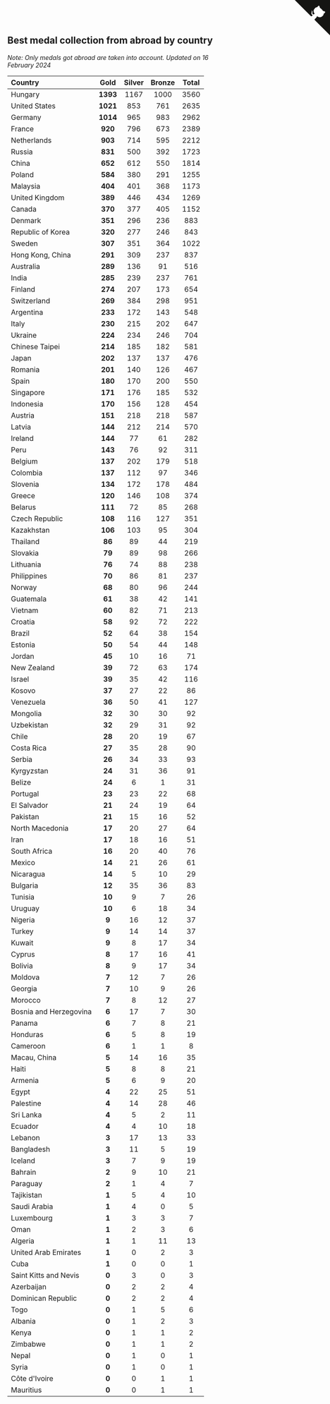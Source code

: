 ## Best medal collection from abroad by country

*Note: Only medals got abroad are taken into account.*
*Updated on 16 February 2024*

| Country | Gold | Silver | Bronze | Total |
| :--- | :--: | :--: | :--: | :--: |
| Hungary | **1393** | 1167 | 1000 | 3560 |
| United States | **1021** | 853 | 761 | 2635 |
| Germany | **1014** | 965 | 983 | 2962 |
| France | **920** | 796 | 673 | 2389 |
| Netherlands | **903** | 714 | 595 | 2212 |
| Russia | **831** | 500 | 392 | 1723 |
| China | **652** | 612 | 550 | 1814 |
| Poland | **584** | 380 | 291 | 1255 |
| Malaysia | **404** | 401 | 368 | 1173 |
| United Kingdom | **389** | 446 | 434 | 1269 |
| Canada | **370** | 377 | 405 | 1152 |
| Denmark | **351** | 296 | 236 | 883 |
| Republic of Korea | **320** | 277 | 246 | 843 |
| Sweden | **307** | 351 | 364 | 1022 |
| Hong Kong, China | **291** | 309 | 237 | 837 |
| Australia | **289** | 136 | 91 | 516 |
| India | **285** | 239 | 237 | 761 |
| Finland | **274** | 207 | 173 | 654 |
| Switzerland | **269** | 384 | 298 | 951 |
| Argentina | **233** | 172 | 143 | 548 |
| Italy | **230** | 215 | 202 | 647 |
| Ukraine | **224** | 234 | 246 | 704 |
| Chinese Taipei | **214** | 185 | 182 | 581 |
| Japan | **202** | 137 | 137 | 476 |
| Romania | **201** | 140 | 126 | 467 |
| Spain | **180** | 170 | 200 | 550 |
| Singapore | **171** | 176 | 185 | 532 |
| Indonesia | **170** | 156 | 128 | 454 |
| Austria | **151** | 218 | 218 | 587 |
| Latvia | **144** | 212 | 214 | 570 |
| Ireland | **144** | 77 | 61 | 282 |
| Peru | **143** | 76 | 92 | 311 |
| Belgium | **137** | 202 | 179 | 518 |
| Colombia | **137** | 112 | 97 | 346 |
| Slovenia | **134** | 172 | 178 | 484 |
| Greece | **120** | 146 | 108 | 374 |
| Belarus | **111** | 72 | 85 | 268 |
| Czech Republic | **108** | 116 | 127 | 351 |
| Kazakhstan | **106** | 103 | 95 | 304 |
| Thailand | **86** | 89 | 44 | 219 |
| Slovakia | **79** | 89 | 98 | 266 |
| Lithuania | **76** | 74 | 88 | 238 |
| Philippines | **70** | 86 | 81 | 237 |
| Norway | **68** | 80 | 96 | 244 |
| Guatemala | **61** | 38 | 42 | 141 |
| Vietnam | **60** | 82 | 71 | 213 |
| Croatia | **58** | 92 | 72 | 222 |
| Brazil | **52** | 64 | 38 | 154 |
| Estonia | **50** | 54 | 44 | 148 |
| Jordan | **45** | 10 | 16 | 71 |
| New Zealand | **39** | 72 | 63 | 174 |
| Israel | **39** | 35 | 42 | 116 |
| Kosovo | **37** | 27 | 22 | 86 |
| Venezuela | **36** | 50 | 41 | 127 |
| Mongolia | **32** | 30 | 30 | 92 |
| Uzbekistan | **32** | 29 | 31 | 92 |
| Chile | **28** | 20 | 19 | 67 |
| Costa Rica | **27** | 35 | 28 | 90 |
| Serbia | **26** | 34 | 33 | 93 |
| Kyrgyzstan | **24** | 31 | 36 | 91 |
| Belize | **24** | 6 | 1 | 31 |
| Portugal | **23** | 23 | 22 | 68 |
| El Salvador | **21** | 24 | 19 | 64 |
| Pakistan | **21** | 15 | 16 | 52 |
| North Macedonia | **17** | 20 | 27 | 64 |
| Iran | **17** | 18 | 16 | 51 |
| South Africa | **16** | 20 | 40 | 76 |
| Mexico | **14** | 21 | 26 | 61 |
| Nicaragua | **14** | 5 | 10 | 29 |
| Bulgaria | **12** | 35 | 36 | 83 |
| Tunisia | **10** | 9 | 7 | 26 |
| Uruguay | **10** | 6 | 18 | 34 |
| Nigeria | **9** | 16 | 12 | 37 |
| Turkey | **9** | 14 | 14 | 37 |
| Kuwait | **9** | 8 | 17 | 34 |
| Cyprus | **8** | 17 | 16 | 41 |
| Bolivia | **8** | 9 | 17 | 34 |
| Moldova | **7** | 12 | 7 | 26 |
| Georgia | **7** | 10 | 9 | 26 |
| Morocco | **7** | 8 | 12 | 27 |
| Bosnia and Herzegovina | **6** | 17 | 7 | 30 |
| Panama | **6** | 7 | 8 | 21 |
| Honduras | **6** | 5 | 8 | 19 |
| Cameroon | **6** | 1 | 1 | 8 |
| Macau, China | **5** | 14 | 16 | 35 |
| Haiti | **5** | 8 | 8 | 21 |
| Armenia | **5** | 6 | 9 | 20 |
| Egypt | **4** | 22 | 25 | 51 |
| Palestine | **4** | 14 | 28 | 46 |
| Sri Lanka | **4** | 5 | 2 | 11 |
| Ecuador | **4** | 4 | 10 | 18 |
| Lebanon | **3** | 17 | 13 | 33 |
| Bangladesh | **3** | 11 | 5 | 19 |
| Iceland | **3** | 7 | 9 | 19 |
| Bahrain | **2** | 9 | 10 | 21 |
| Paraguay | **2** | 1 | 4 | 7 |
| Tajikistan | **1** | 5 | 4 | 10 |
| Saudi Arabia | **1** | 4 | 0 | 5 |
| Luxembourg | **1** | 3 | 3 | 7 |
| Oman | **1** | 2 | 3 | 6 |
| Algeria | **1** | 1 | 11 | 13 |
| United Arab Emirates | **1** | 0 | 2 | 3 |
| Cuba | **1** | 0 | 0 | 1 |
| Saint Kitts and Nevis | **0** | 3 | 0 | 3 |
| Azerbaijan | **0** | 2 | 2 | 4 |
| Dominican Republic | **0** | 2 | 2 | 4 |
| Togo | **0** | 1 | 5 | 6 |
| Albania | **0** | 1 | 2 | 3 |
| Kenya | **0** | 1 | 1 | 2 |
| Zimbabwe | **0** | 1 | 1 | 2 |
| Nepal | **0** | 1 | 0 | 1 |
| Syria | **0** | 1 | 0 | 1 |
| Côte d'Ivoire | **0** | 0 | 1 | 1 |
| Mauritius | **0** | 0 | 1 | 1 |


<a href="https://github.com/jonatanklosko/wca_statistics" class="github-corner" aria-label="View source on Github"><svg width="80" height="80" viewBox="0 0 250 250" style="fill:#151513; color:#fff; position: absolute; top: 0; border: 0; right: 0;" aria-hidden="true"><path d="M0,0 L115,115 L130,115 L142,142 L250,250 L250,0 Z"></path><path d="M128.3,109.0 C113.8,99.7 119.0,89.6 119.0,89.6 C122.0,82.7 120.5,78.6 120.5,78.6 C119.2,72.0 123.4,76.3 123.4,76.3 C127.3,80.9 125.5,87.3 125.5,87.3 C122.9,97.6 130.6,101.9 134.4,103.2" fill="currentColor" style="transform-origin: 130px 106px;" class="octo-arm"></path><path d="M115.0,115.0 C114.9,115.1 118.7,116.5 119.8,115.4 L133.7,101.6 C136.9,99.2 139.9,98.4 142.2,98.6 C133.8,88.0 127.5,74.4 143.8,58.0 C148.5,53.4 154.0,51.2 159.7,51.0 C160.3,49.4 163.2,43.6 171.4,40.1 C171.4,40.1 176.1,42.5 178.8,56.2 C183.1,58.6 187.2,61.8 190.9,65.4 C194.5,69.0 197.7,73.2 200.1,77.6 C213.8,80.2 216.3,84.9 216.3,84.9 C212.7,93.1 206.9,96.0 205.4,96.6 C205.1,102.4 203.0,107.8 198.3,112.5 C181.9,128.9 168.3,122.5 157.7,114.1 C157.9,116.9 156.7,120.9 152.7,124.9 L141.0,136.5 C139.8,137.7 141.6,141.9 141.8,141.8 Z" fill="currentColor" class="octo-body"></path></svg></a><style>.github-corner:hover .octo-arm{animation:octocat-wave 560ms ease-in-out}@keyframes octocat-wave{0%,100%{transform:rotate(0)}20%,60%{transform:rotate(-25deg)}40%,80%{transform:rotate(10deg)}}@media (max-width:500px){.github-corner:hover .octo-arm{animation:none}.github-corner .octo-arm{animation:octocat-wave 560ms ease-in-out}}</style>
